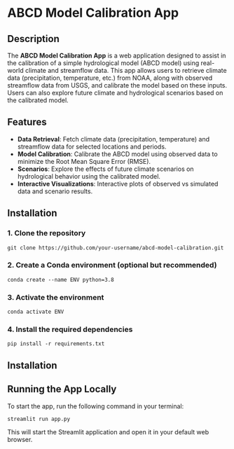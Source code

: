 # ABCD Model Calibration App

## Description
The **ABCD Model Calibration App** is a web application designed to assist in the calibration of a simple hydrological model (ABCD model) using real-world climate and streamflow data. This app allows users to retrieve climate data (precipitation, temperature, etc.) from NOAA, along with observed streamflow data from USGS, and calibrate the model based on these inputs. Users can also explore future climate and hydrological scenarios based on the calibrated model.

## Features
- **Data Retrieval**: Fetch climate data (precipitation, temperature) and streamflow data for selected locations and periods.
- **Model Calibration**: Calibrate the ABCD model using observed data to minimize the Root Mean Square Error (RMSE).
- **Scenarios**: Explore the effects of future climate scenarios on hydrological behavior using the calibrated model.
- **Interactive Visualizations**: Interactive plots of observed vs simulated data and scenario results.

## Installation

### 1. Clone the repository
```
git clone https://github.com/your-username/abcd-model-calibration.git
```
### 2. Create a Conda environment (optional but recommended)
```
conda create --name ENV python=3.8
```
### 3. Activate the environment
```
conda activate ENV
```
### 4. Install the required dependencies
```
pip install -r requirements.txt
```
## Installation
## Running the App Locally
To start the app, run the following command in your terminal:
```
streamlit run app.py
```
This will start the Streamlit application and open it in your default web browser.
